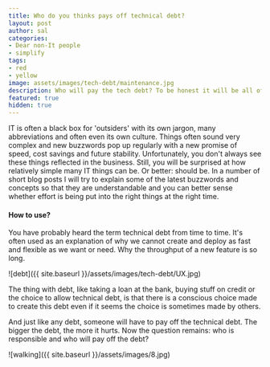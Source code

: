 ```yaml
---
title: Who do you thinks pays off technical debt?
layout: post
author: sal
categories:
- Dear non-It people
- simplify
tags:
- red
- yellow
image: assets/images/tech-debt/maintenance.jpg
description: Who will pay the tech debt? To be honest it will be all of us!
featured: true
hidden: true
---
```


IT is often a black box for 'outsiders' with its own jargon, many abbreviations and often even its own culture. Things often sound very complex and new buzzwords pop up regularly with a new promise of speed, cost savings and future stability. Unfortunately, you don't always see these things reflected in the business. Still, you will be surprised at how relatively simple many IT things can be. Or better: should be. In a number of short blog posts I will try to explain some of the latest buzzwords and concepts so that they are understandable and you can better sense whether effort is being put into the right things at the right time.

#### How to use?

You have probably heard the term technical debt from time to time. It's often used as an explanation of why we cannot create and deploy as fast and flexible as we want or need. Why the throughput of a new feature is so long.

![debt]({{ site.baseurl }}/assets/images/tech-debt/UX.jpg)

The thing with debt, like taking a loan at the bank, buying stuff on credit or the choice to allow technical debt, is that there is a conscious choice made to create this debt even if it seems the choice is sometimes made by others.



And just like any debt, someone will have to pay off the technical debt. The bigger the debt, the more it hurts. Now the question remains: who is responsible and who will pay off the debt?

![walking]({{ site.baseurl }}/assets/images/8.jpg)
